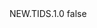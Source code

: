 <?xml version="1.0" encoding="UTF-8"?>
<CustomMetadata xmlns="http://soap.sforce.com/2006/04/metadata">
    <label>NEW.TIDS.1.0</label>
    <protected>false</protected>
</CustomMetadata>

